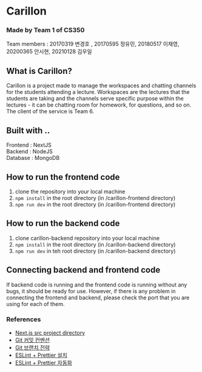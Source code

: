 # Carillon
### Made by Team 1 of CS350
Team members : 20170319 변경호 , 20170595 정유민, 20180517 이채영, 20200365 안시현, 20210128 김우일

## What is Carillon?
Carillon is a project made to manage the workspaces and chatting channels for the students attending a lecture. Workspaces are the lectures that the students are taking and the channels serve specific purpose within the lectures - it can be chatting room for homework, for questions, and so on. The client of the service is Team 6.

## Built with .. 
Frontend : NextJS\
Backend : NodeJS\
Database : MongoDB

## How to run the frontend code
1. clone the repository into your local machine
2.  ```npm install``` in the root directory (in /carillon-frontend directory)
3.  ```npm run dev``` in the root directory (in /carillon-frontend directory)

## How to run the backend code 
1. clone carillon-backend repository into your local machine
2. ```npm install``` in the root directory (in /carillon-backend directory)
3. ```npm run dev``` in teh root directory (in /carillon-backend directory)

## Connecting backend and frontend code
If backend code is running and the frontend code is running without any bugs, it should be ready for use. However, if there is any problem in connecting the frontend and backend, please check the port that you are using for each of them. 



### References
- [Next.js src project directory](https://www.geeksforgeeks.org/next-js-src-directory/)
- [Git 커밋 컨벤션](https://kdjun97.github.io/git-github/commit-convention/)
- [Git 브랜치 전략](https://junjunrecord.tistory.com/131)
- [ESLint + Prettier 설치](https://velog.io/@xmun74/Next.js-TS%EC%97%90%EC%84%9C-ESLint-Prettier-%EC%84%A4%EC%A0%95%ED%95%98%EA%B8%B0)
- [ESLint + Prettier 자동화](https://onlydev.tistory.com/122)


